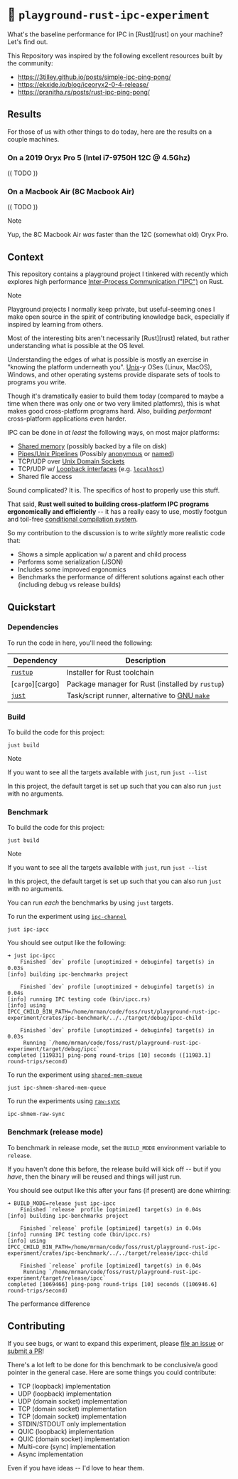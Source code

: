 # 🦀 `playground-rust-ipc-experiment`

What's the baseline performance for IPC in [Rust][rust] on your machine? Let's find out.

This Repository was inspired by the following excellent resources built by the community:

- https://3tilley.github.io/posts/simple-ipc-ping-pong/
- https://ekxide.io/blog/iceoryx2-0-4-release/
- https://pranitha.rs/posts/rust-ipc-ping-pong/

## Results

For those of us with other things to do today, here are the results on a couple machines.

### On a 2019 Oryx Pro 5 (Intel i7-9750H 12C @ 4.5Ghz)

(( TODO ))

### On a Macbook Air (8C Macbook Air)

(( TODO ))

> [!NOTE]
> Yup, the 8C Macbook Air *was* faster than the 12C (somewhat old) Oryx Pro.

## Context

This repository contains a playground project I tinkered with recently which explores high performance [Inter-Process Communication ("IPC")][wiki-ipc] on Rust.

> [!NOTE]
> Playground projects I normally keep private, but useful-seeming ones I make open source in the spirit of
> contributing knowledge back, especially if inspired by learning from others.

Most of the interesting bits aren't necessarily [Rust][rust] related, but rather understanding what is possible at the OS level.

Understanding the edges of what is possible is mostly an exercise in "knowing the platform underneath you". [Unix][wiki-unix]-y OSes
 (Linux, MacOS), Windows, and other operating systems provide disparate sets of tools to programs you write.

Though it's dramatically easier to build them today (compared to maybe a time when there was only one or two very limited platfomrs), this is what makes good cross-platform programs hard. Also, building *performant* cross-platform applications even harder.

IPC can be done in *at least* the following ways, on most major platforms:

- [Shared memory][wiki-shmem] (possibly backed by a file on disk)
- [Pipes/Unix Pipelines][wiki-pipelines] (Possibly [anonymous][wiki-anon-pipes] or [named][wiki-named-pipes])
- TCP/UDP over [Unix Domain Sockets][wiki-uds]
- TCP/UDP w/ [Loopback interfaces][wiki-loopback] (e.g. [`localhost`][wiki-localhost])
- Shared file access

Sound complicated? It is. The specifics of host to properly use this stuff.

That said, **Rust well suited to building cross-platform IPC programs ergonomically and efficiently** -- it has a really easy to use, mostly footgun and toil-free [conditional compilation system][rust-conditional-compilation].

So my contribution to the discussion is to write *slightly* more realistic code that:

- Shows a simple application w/ a parent and child process
- Performs some serialization (JSON)
- Includes some improved ergonomics
- Benchmarks the performance of different solutions against each other (including debug vs release builds)

[wiki-ipc]: https://en.wikipedia.org/wiki/Inter-process_communication
[wiki-unix]: https://en.wikipedia.org/wiki/Unix
[wiki-pipelines]: https://en.wikipedia.org/wiki/Pipeline_(Unix)
[wiki-named-pipes]: https://en.wikipedia.org/wiki/Named_pipe
[wiki-anon-pipes]: https://en.wikipedia.org/wiki/Anonymous_pipe
[rust-conditional-compilation]: https://doc.rust-lang.org/reference/conditional-compilation.html
[wiki-uds]: https://en.wikipedia.org/wiki/Unix_domain_socket
[wiki-loopback]: https://en.wikipedia.org/wiki/Loopback#Virtual_loopback_interface
[wiki-localhost]: https://en.wikipedia.org/wiki/Localhost
[wiki-shmem]: https://en.wikipedia.org/wiki/Shared_memory

## Quickstart

### Dependencies

To run the code in here, you'll need the following:

| Dependency         | Description                                               |
|--------------------|-----------------------------------------------------------|
| [`rustup`][rustup] | Installer for Rust toolchain                              |
| [`cargo`][cargo]   | Package manager for Rust (installed by `rustup`)          |
| [`just`][just]     | Task/script runner, alternative to [GNU `make`][gnu-make] |

[just]: https://github.com/casey/just
[rustup]: https://www.rust-lang.org/tools/install
[gnu-make]: https://www.gnu.org/software/make/

### Build

To build the code for this project:

```console
just build
```

> [!NOTE]
> If you want to see all the targets available with `just`, run `just --list`
>
> In this project, the default target is set up such that you can also run `just` with no arguments.

### Benchmark

To build the code for this project:

```console
just build
```

> [!NOTE]
> If you want to see all the targets available with `just`, run `just --list`
>
> In this project, the default target is set up such that you can also run `just` with no arguments.

You can run *each* the benchmarks by using `just` targets.

To run the experiment using [`ipc-channel`][crates-ipc-channel]

```
just ipc-ipcc
```

You should see output like the following:

```
➜ just ipc-ipcc
    Finished `dev` profile [unoptimized + debuginfo] target(s) in 0.03s
[info] building ipc-benchmarks project

    Finished `dev` profile [unoptimized + debuginfo] target(s) in 0.04s
[info] running IPC testing code (bin/ipcc.rs)
[info] using IPCC_CHILD_BIN_PATH=/home/mrman/code/foss/rust/playground-rust-ipc-experiment/crates/ipc-benchmark/../../target/debug/ipcc-child

    Finished `dev` profile [unoptimized + debuginfo] target(s) in 0.03s
     Running `/home/mrman/code/foss/rust/playground-rust-ipc-experiment/target/debug/ipcc`
completed [119831] ping-pong round-trips [10] seconds ([11983.1] round-trips/second)
```

To run the experiment using [`shared-mem-queue`][crates-shared-mem-queue]

```console
just ipc-shmem-shared-mem-queue
```

To run the experiments using [`raw-sync`][crates-raw-sync]

```console
ipc-shmem-raw-sync
```

[crates-ipc-channel]: https://crates.io/crates/ipc-channel
[crates-shared-mem-queue]: https://crates.io/crates/shared-mem-queue
[crates-raw-sync]: https://crates.io/crates/raw-sync

### Benchmark (release mode)

To benchmark in release mode, set the `BUILD_MODE` environment variable to `release`.

If you haven't done this before, the release build will kick off -- but if you *have*, then the binary will be reused and things will just run.

You should see output like this after your fans (if present) are done whirring:

```console
➜ BUILD_MODE=release just ipc-ipcc
    Finished `release` profile [optimized] target(s) in 0.04s
[info] building ipc-benchmarks project

    Finished `release` profile [optimized] target(s) in 0.04s
[info] running IPC testing code (bin/ipcc.rs)
[info] using IPCC_CHILD_BIN_PATH=/home/mrman/code/foss/rust/playground-rust-ipc-experiment/crates/ipc-benchmark/../../target/release/ipcc-child

    Finished `release` profile [optimized] target(s) in 0.04s
     Running `/home/mrman/code/foss/rust/playground-rust-ipc-experiment/target/release/ipcc`
completed [1069466] ping-pong round-trips [10] seconds ([106946.6] round-trips/second)
```

The performance difference

## Contributing

If you see bugs, or want to expand this experiment, please [file an issue][issues] or [submit a PR][prs]!

There's a lot left to be done for this benchmark to be conclusive/a good pointer in the general case. Here are some things you could contribute:

- TCP (loopback) implementation
- UDP (loopback) implementation
- UDP (domain socket) implementation
- TCP (domain socket) implementation
- TCP (domain socket) implementation
- STDIN/STDOUT only implementation
- QUIC (loopback) implementation
- QUIC (domain socket) implementation
- Multi-core (sync) implementation
- Async implementation

Even if you have ideas -- I'd love to hear them.

[issues]: https://github.com/t3hmrman/playground-rust-ipc-experiment/issues
[prs]: https://github.com/t3hmrman/playground-rust-ipc-experiment/pulls
